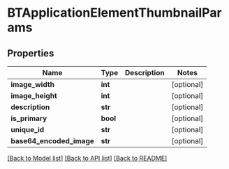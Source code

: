 # BTApplicationElementThumbnailParams

## Properties
Name | Type | Description | Notes
------------ | ------------- | ------------- | -------------
**image_width** | **int** |  | [optional] 
**image_height** | **int** |  | [optional] 
**description** | **str** |  | [optional] 
**is_primary** | **bool** |  | [optional] 
**unique_id** | **str** |  | [optional] 
**base64_encoded_image** | **str** |  | [optional] 

[[Back to Model list]](../README.md#documentation-for-models) [[Back to API list]](../README.md#documentation-for-api-endpoints) [[Back to README]](../README.md)


